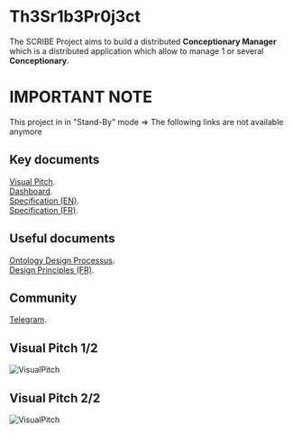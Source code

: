 Th3Sr1b3Pr0j3ct
==
The SCRIBE Project aims to build a distributed **Conceptionary Manager** which is a distributed application which allow to manage 1 or several **Conceptionary**. 

IMPORTANT NOTE
==
This project in in "Stand-By" mode 
=> The following links are not available anymore

Key documents
-
<a href="http://bit.ly/2HTCL9k">Visual Pitch</a>.  
<a href="http://bit.ly/2TFAOys">Dashboard</a>.  
<a href="http://bit.ly/2HTpM6K">Specification (EN)</a>.  
<a href="http://bit.ly/2UeH9FK">Specification (FR)</a>.  

Useful documents
-
<a href="http://bit.ly/2G9qF8R">Ontology Design Processus</a>.  
<a href="http://bit.ly/2UgtDCf">Design Principles (FR)</a>.  

Community
-
<a href="https://t.me/TheScribeProject">Telegram</a>.  

Visual Pitch 1/2
-
![VisualPitch](https://github.com/iPlumb3r/Th3Sr1b3Pr0j3ct/blob/master/images/VisualPitch_1.png)

Visual Pitch 2/2
-
![VisualPitch](https://github.com/iPlumb3r/Th3Sr1b3Pr0j3ct/blob/master/images/VisualPitch_2.png)

